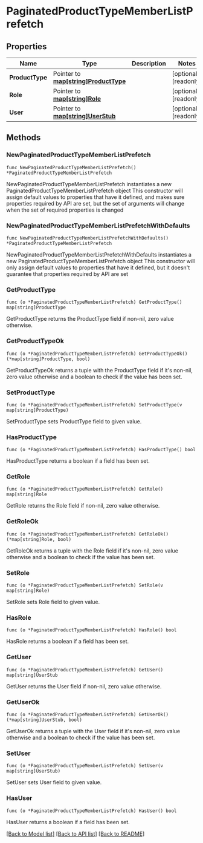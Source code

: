 # PaginatedProductTypeMemberListPrefetch

## Properties

Name | Type | Description | Notes
------------ | ------------- | ------------- | -------------
**ProductType** | Pointer to [**map[string]ProductType**](ProductType.md) |  | [optional] [readonly] 
**Role** | Pointer to [**map[string]Role**](Role.md) |  | [optional] [readonly] 
**User** | Pointer to [**map[string]UserStub**](UserStub.md) |  | [optional] [readonly] 

## Methods

### NewPaginatedProductTypeMemberListPrefetch

`func NewPaginatedProductTypeMemberListPrefetch() *PaginatedProductTypeMemberListPrefetch`

NewPaginatedProductTypeMemberListPrefetch instantiates a new PaginatedProductTypeMemberListPrefetch object
This constructor will assign default values to properties that have it defined,
and makes sure properties required by API are set, but the set of arguments
will change when the set of required properties is changed

### NewPaginatedProductTypeMemberListPrefetchWithDefaults

`func NewPaginatedProductTypeMemberListPrefetchWithDefaults() *PaginatedProductTypeMemberListPrefetch`

NewPaginatedProductTypeMemberListPrefetchWithDefaults instantiates a new PaginatedProductTypeMemberListPrefetch object
This constructor will only assign default values to properties that have it defined,
but it doesn't guarantee that properties required by API are set

### GetProductType

`func (o *PaginatedProductTypeMemberListPrefetch) GetProductType() map[string]ProductType`

GetProductType returns the ProductType field if non-nil, zero value otherwise.

### GetProductTypeOk

`func (o *PaginatedProductTypeMemberListPrefetch) GetProductTypeOk() (*map[string]ProductType, bool)`

GetProductTypeOk returns a tuple with the ProductType field if it's non-nil, zero value otherwise
and a boolean to check if the value has been set.

### SetProductType

`func (o *PaginatedProductTypeMemberListPrefetch) SetProductType(v map[string]ProductType)`

SetProductType sets ProductType field to given value.

### HasProductType

`func (o *PaginatedProductTypeMemberListPrefetch) HasProductType() bool`

HasProductType returns a boolean if a field has been set.

### GetRole

`func (o *PaginatedProductTypeMemberListPrefetch) GetRole() map[string]Role`

GetRole returns the Role field if non-nil, zero value otherwise.

### GetRoleOk

`func (o *PaginatedProductTypeMemberListPrefetch) GetRoleOk() (*map[string]Role, bool)`

GetRoleOk returns a tuple with the Role field if it's non-nil, zero value otherwise
and a boolean to check if the value has been set.

### SetRole

`func (o *PaginatedProductTypeMemberListPrefetch) SetRole(v map[string]Role)`

SetRole sets Role field to given value.

### HasRole

`func (o *PaginatedProductTypeMemberListPrefetch) HasRole() bool`

HasRole returns a boolean if a field has been set.

### GetUser

`func (o *PaginatedProductTypeMemberListPrefetch) GetUser() map[string]UserStub`

GetUser returns the User field if non-nil, zero value otherwise.

### GetUserOk

`func (o *PaginatedProductTypeMemberListPrefetch) GetUserOk() (*map[string]UserStub, bool)`

GetUserOk returns a tuple with the User field if it's non-nil, zero value otherwise
and a boolean to check if the value has been set.

### SetUser

`func (o *PaginatedProductTypeMemberListPrefetch) SetUser(v map[string]UserStub)`

SetUser sets User field to given value.

### HasUser

`func (o *PaginatedProductTypeMemberListPrefetch) HasUser() bool`

HasUser returns a boolean if a field has been set.


[[Back to Model list]](../README.md#documentation-for-models) [[Back to API list]](../README.md#documentation-for-api-endpoints) [[Back to README]](../README.md)


